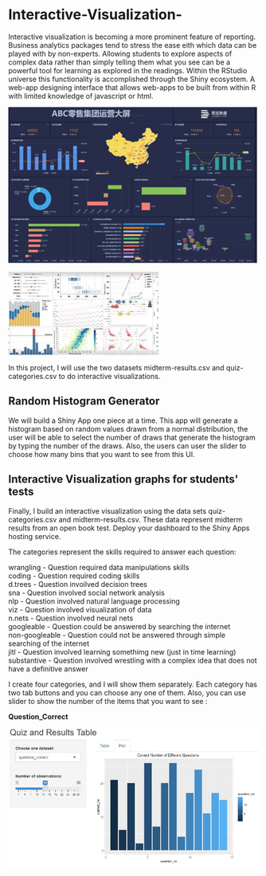 # Interactive-Visualization-
Interactive visualization is becoming a more prominent feature of reporting. Business analytics packages tend to stress the ease eith which data can be played with by non-experts. Allowing students to explore aspects of complex data rather than simply telling them what you see can be a powerful tool for learning as explored in the readings. Within the RStudio universe this functionality is accomplished through the Shiny ecosystem. A web-app designing interface that allows web-apps to be built from within R with limited knowledge of javascript or html.

![Interactive Visualization ex1](./picture.jpg)

![Interactive Visualization ex2](./picture2.jpg)

In this project, I will use the two datasets midterm-results.csv and quiz-categories.csv to do interactive visualizations.

## Random Histogram Generator
We will build a Shiny App one piece at a time. This app will generate a histogram based on random values drawn from a normal distribution, the user will be able to select the number of draws that generate the histogram by typing the number of the draws. Also, the users can user the slider to choose how many bins that you want to see from this UI.





## Interactive Visualization graphs for students' tests

Finally, I build an interactive visualization using the data sets quiz-categories.csv and midterm-results.csv. These data represent midterm results from an open book test. Deploy your dashboard to the Shiny Apps hosting service. 

The categories represent the skills required to answer each question:

wrangling - Question required data manipulations skills  
coding - Question required coding skills  
d.trees - Question invoilved decision trees  
sna - Question involved social network analysis  
nlp - Question involved natural language processing  
viz - Question involved visualization of data  
n.nets - Question involved neural nets  
googleable - Question could be answered by searching the internet  
non-googleable - Question could not be answered through simple searching of the internet  
jitl - Question involved learning somethimg new (just in time learning)  
substantive - Question involved wrestling with a complex idea that does not have a definitive answer

I create four categories, and I will show them separately. Each category has two tab buttons and you can choose any one of them. Also, you can use slider to show the number of the items that you want to see :

**Question_Correct**

![Question_Correct](./question_correct.jpg)
